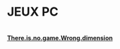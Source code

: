 <head>
<title>DARK DOWNLOAD</title>
<link rel="shortcut icon" href="https://psyquoquackpack.github.io/favicon.ico">
</head>
<body>
<h1>JEUX PC</h1>
<br><b><a rel="external nofollow" target="_blank" href="https://1fichier.com/?vh32pgevmbedsasmeeai">There.is.no.game.Wrong.dimension</a></b><br>
  <br>
